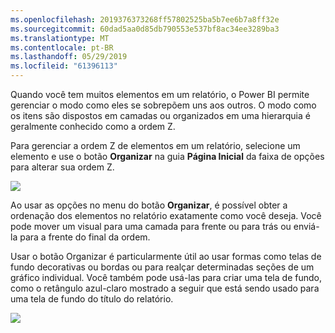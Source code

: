 ```yaml
---
ms.openlocfilehash: 2019376373268ff57802525ba5b7ee6b7a8ff32e
ms.sourcegitcommit: 60dad5aa0d85db790553e537bf8ac34ee3289ba3
ms.translationtype: MT
ms.contentlocale: pt-BR
ms.lasthandoff: 05/29/2019
ms.locfileid: "61396113"
---
```

Quando você tem muitos elementos em um relatório, o Power BI permite gerenciar o modo como eles se sobrepõem uns aos outros. O modo como os itens são dispostos em camadas ou organizados em uma hierarquia é geralmente conhecido como a ordem Z.

Para gerenciar a ordem Z de elementos em um relatório, selecione um elemento e use o botão **Organizar** na guia **Página Inicial** da faixa de opções para alterar sua ordem Z.

![](media/3-11f-arrange-visual-zorder/3-11f_1.png)

Ao usar as opções no menu do botão **Organizar**, é possível obter a ordenação dos elementos no relatório exatamente como você deseja. Você pode mover um visual para uma camada para frente ou para trás ou enviá-la para a frente do final da ordem.

Usar o botão Organizar é particularmente útil ao usar formas como telas de fundo decorativas ou bordas ou para realçar determinadas seções de um gráfico individual. Você também pode usá-las para criar uma tela de fundo, como o retângulo azul-claro mostrado a seguir que está sendo usado para uma tela de fundo do título do relatório.

![](media/3-11f-arrange-visual-zorder/3-11f_2.png)

